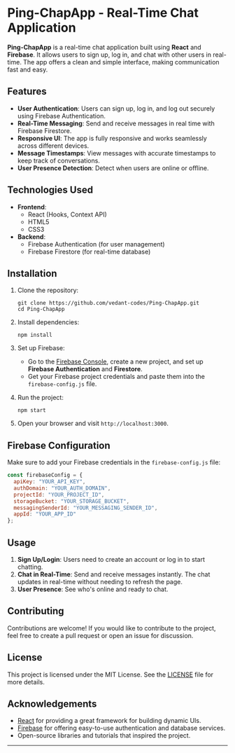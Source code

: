 # Ping-ChapApp - Real-Time Chat Application

**Ping-ChapApp** is a real-time chat application built using **React** and **Firebase**. It allows users to sign up, log in, and chat with other users in real-time. The app offers a clean and simple interface, making communication fast and easy.

## Features

- **User Authentication**: Users can sign up, log in, and log out securely using Firebase Authentication.
- **Real-Time Messaging**: Send and receive messages in real time with Firebase Firestore.
- **Responsive UI**: The app is fully responsive and works seamlessly across different devices.
- **Message Timestamps**: View messages with accurate timestamps to keep track of conversations.
- **User Presence Detection**: Detect when users are online or offline.

## Technologies Used

- **Frontend**:
  - React (Hooks, Context API)
  - HTML5
  - CSS3
- **Backend**:
  - Firebase Authentication (for user management)
  - Firebase Firestore (for real-time database)

## Installation

1. Clone the repository:

   ```
   git clone https://github.com/vedant-codes/Ping-ChapApp.git
   cd Ping-ChapApp
   ```

2. Install dependencies:

   ```
   npm install
   ```

3. Set up Firebase:

   - Go to the [Firebase Console](https://console.firebase.google.com/), create a new project, and set up **Firebase Authentication** and **Firestore**.
   - Get your Firebase project credentials and paste them into the `firebase-config.js` file.

4. Run the project:

   ```
   npm start
   ```

5. Open your browser and visit `http://localhost:3000`.

## Firebase Configuration

Make sure to add your Firebase credentials in the `firebase-config.js` file:

```js
const firebaseConfig = {
  apiKey: "YOUR_API_KEY",
  authDomain: "YOUR_AUTH_DOMAIN",
  projectId: "YOUR_PROJECT_ID",
  storageBucket: "YOUR_STORAGE_BUCKET",
  messagingSenderId: "YOUR_MESSAGING_SENDER_ID",
  appId: "YOUR_APP_ID"
};
```

## Usage

1. **Sign Up/Login**: Users need to create an account or log in to start chatting.
2. **Chat in Real-Time**: Send and receive messages instantly. The chat updates in real-time without needing to refresh the page.
3. **User Presence**: See who's online and ready to chat.

## Contributing

Contributions are welcome! If you would like to contribute to the project, feel free to create a pull request or open an issue for discussion.

## License

This project is licensed under the MIT License. See the [LICENSE](LICENSE) file for more details.

## Acknowledgements

- [React](https://reactjs.org/) for providing a great framework for building dynamic UIs.
- [Firebase](https://firebase.google.com/) for offering easy-to-use authentication and database services.
- Open-source libraries and tutorials that inspired the project.

---
